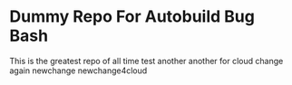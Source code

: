 # Dummy Repo For Autobuild Bug Bash
This is the greatest repo of all time
test
another
another
for cloud
change again
newchange
newchange4cloud
